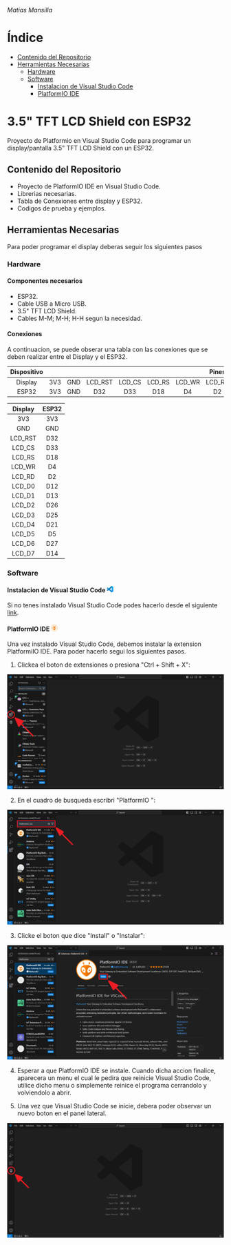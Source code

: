 _Matias Mansilla_

# Índice

- [Contenido del Repositorio](##Contenido_del_Repositorio)
- [Herramientas Necesarias](##Herramientas_Necesarias)
    - [Hardware](###Hardware)
    - [Software](###Software)
        - [Instalacion de Visual Studio Code](####Instalacion_de_Visual_Studio_Code)
        - [PlatformIO IDE](####PlatformIO_IDE)

# 3.5" TFT LCD Shield con ESP32

Proyecto de Platformio en Visual Studio Code para programar un display/pantalla 3.5" TFT LCD Shield con un ESP32.

## Contenido del Repositorio

- Proyecto de PlatformIO IDE en Visual Studio Code.
- Librerias necesarias.
- Tabla de Conexiones entre display y ESP32.
- Codigos de prueba y ejemplos.

## Herramientas Necesarias

Para poder programar el display deberas seguir los siguientes pasos

### Hardware

#### Componentes necesarios

- ESP32.
- Cable USB a Micro USB.
- 3.5" TFT LCD Shield.
- Cables M-M; M-H; H-H segun la necesidad.

#### Conexiones

A continuacion, se puede obserar una tabla con las conexiones que se deben realizar entre el Display y el ESP32.

| Dispositivo |  |  |  |  |  |  | Pines |  |  |  |  |  |  |  |  |
|:-----------:|:-----:|:-:|:-:|:-:|:-:|:-:|:-:|:-:|:-:|:-:|:-:|:-:|:-:|:-:|:-:|
| Display | 3V3 | GND | LCD_RST | LCD_CS | LCD_RS | LCD_WR | LCD_RD  | LCD_D0 | LCD_D1 | LCD_D2 | LCD_D3 | LCD_D4 | LCD_D5 | LCD_D6 | LCD_D7 
|ESP32| 3V3 | GND | D32 | D33 | D18 | D4 | D2 | D12 | D13 | D26 | D25 | D21 | D5 | D27 | D14 | 

| Display | ESP32 |
|:-------:|:-----:|
| 3V3     | 3V3   |
| GND     | GND   |
| LCD_RST | D32   |
| LCD_CS  | D33   |
| LCD_RS  | D18   |
| LCD_WR  | D4    |
| LCD_RD  | D2    |
| LCD_D0  | D12   |
| LCD_D1  | D13   |
| LCD_D2  | D26   |
| LCD_D3  | D25   |
| LCD_D4  | D21   |
| LCD_D5  | D5    |
| LCD_D6  | D27   |
| LCD_D7  | D14   |


### Software

#### Instalacion de Visual Studio Code <img src=".\Imagenes\Logo_VS_Code.png" width="15"/>


Si no tenes instalado Visual Studio Code podes hacerlo desde el siguiente [link](https://code.visualstudio.com/).

#### PlatformIO IDE <img src=".\Imagenes\Logo_Platformio.png" width="15"/>

Una vez instalado Visual Studio Code, debemos instalar la extension PlatformiIO IDE. Para poder hacerlo segui los siguientes pasos.

1. Clickea el boton de extensiones o presiona "Ctrl + Shift + X":

<img src=".\Imagenes\Platformio\Paso_1_Platformio.png">

2. En el cuadro de busqueda escribri "PlatformIO ":

<img src=".\Imagenes\Platformio\Paso_2_Platformio.png">

3. Clicke el boton que dice "Install" o "Instalar":

<img src=".\Imagenes\Platformio\Paso_3_Platformio.png">

4. Esperar a que PlatformIO IDE se instale. Cuando dicha accion finalice, aparecera un menu el cual le pedira que reinicie Visual Studio Code, utilice dicho menu o simplemente reinice el programa cerrandolo y volviendolo a abrir.

5. Una vez que Visual Studio Code se inicie, debera poder observar un nuevo boton en el panel lateral.

<img src=".\Imagenes\Platformio\Paso_4_Platformio.png">

